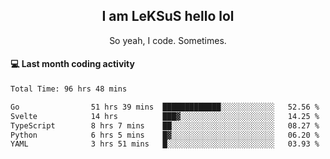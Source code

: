 <h2 align="center">I am LeKSuS hello lol</h2>
<p align="center">So yeah, I code. Sometimes.</p>

#### :computer: Last month coding activity
<!--START_SECTION:waka-->

```txt
Total Time: 96 hrs 48 mins

Go                51 hrs 39 mins  █████████████░░░░░░░░░░░░   52.56 %
Svelte            14 hrs          ███▓░░░░░░░░░░░░░░░░░░░░░   14.25 %
TypeScript        8 hrs 7 mins    ██░░░░░░░░░░░░░░░░░░░░░░░   08.27 %
Python            6 hrs 5 mins    █▓░░░░░░░░░░░░░░░░░░░░░░░   06.20 %
YAML              3 hrs 51 mins   █░░░░░░░░░░░░░░░░░░░░░░░░   03.93 %
```

<!--END_SECTION:waka-->
